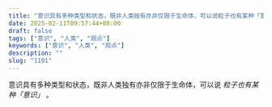 ```yaml
---
title: "意识具有多种类型和状态，既非人类独有亦非仅限于生命体，可以说粒子也有某种「意识」。"
date: 2025-02-11T09:57:44+08:00
draft: false
tags: ["意识", "人类", "观点"]
keywords: ["意识", "人类", "观点"]
description: ""
slug: "1101"
---
```


意识具有多种类型和状态，既非人类独有亦非仅限于生命体，可以说 *粒子也有某种「意识」* 。